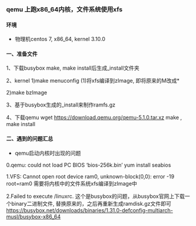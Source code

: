 ### qemu 上跑x86_64内核，文件系统使用xfs

#### 环境
* 物理机centos 7, x86_64, kernel 3.10.0
 

#### 一、准备文件
1、下载busybox
   make, make install后生成\_install文件夹

2、kernel
   1)make menuconfig
     (1)将xfs编译到zImage, 即将原来的M改成*
     
   2)make bzImage

3、基于busybox生成的\_install来制作ramfs.gz  

4、下载qemu
   wget https://download.qemu.org/qemu-5.1.0.tar.xz 
   make , make install

#### 二、遇到的问题汇总
* qemu启动内核时出现的问题

0.qemu: could not load PC BIOS ‘bios-256k.bin’
  yum install seabios 

1.VFS: Cannot open root device ram0, unknown-block(0,0): error -19
  root=ram0
  需要将内核中的文件系统xfs编译到zImage中

2.Failed to execute /linuxrc.
  这个是busybox的问题，从busybox官网上下载一个binary二进制文件, 替换原来的，之后再重新生成ramdisk.gz文件即可
  https://busybox.net/downloads/binaries/1.31.0-defconfig-multiarch-musl/busybox-x86_64


